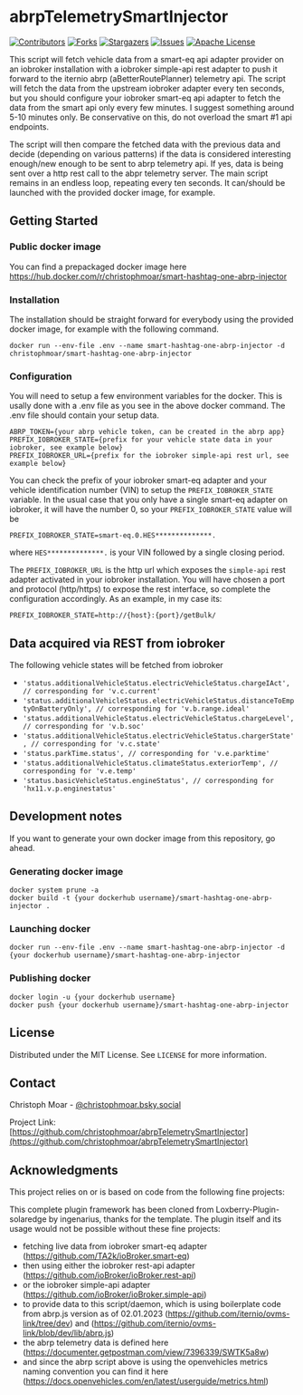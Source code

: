 # abrpTelemetrySmartInjector

<!-- PROJECT SHIELDS -->
[![Contributors][contributors-shield]][contributors-url]
[![Forks][forks-shield]][forks-url]
[![Stargazers][stars-shield]][stars-url]
[![Issues][issues-shield]][issues-url]
[![Apache License][license-shield]][license-url]

This script will fetch vehicle data from a smart-eq api adapter provider on an iobroker installation with a iobroker simple-api rest adapter to push it forward to the iternio abrp (aBetterRoutePlanner) telemetry api. 
The script will fetch the data from the upstream iobroker adapter every ten seconds, but you should configure your iobroker smart-eq api adapter to fetch the data from the smart api only every few minutes. 
I suggest something around 5-10 minutes only. Be conservative on this, do not overload the smart #1 api endpoints.

The script will then compare the fetched data with the previous data and decide (depending on various patterns) if the data is considered interesting enough/new enough to be sent to abrp telemetry api.
If yes, data is being sent over a http rest call to the abpr telemetry server.
The main script remains in an endless loop, repeating every ten seconds. It can/should be launched with the provided docker image, for example.

<!-- GETTING STARTED -->
## Getting Started

### Public docker image
You can find a prepackaged docker image here
https://hub.docker.com/r/christophmoar/smart-hashtag-one-abrp-injector

### Installation
The installation should be straight forward for everybody using the provided docker image, for example with the following command.
```
docker run --env-file .env --name smart-hashtag-one-abrp-injector -d christophmoar/smart-hashtag-one-abrp-injector
```

### Configuration 
You will need to setup a few environment variables for the docker. This is usally done with a .env file as you see in the above docker command.
The .env file should contain your setup data. 

```
ABRP_TOKEN={your abrp vehicle token, can be created in the abrp app}
PREFIX_IOBROKER_STATE={prefix for your vehicle state data in your iobroker, see example below}
PREFIX_IOBROKER_URL={prefix for the iobroker simple-api rest url, see example below}
```

You can check the prefix of your iobroker smart-eq adapter and your vehicle identification number (VIN) to setup the `PREFIX_IOBROKER_STATE` variable.
In the usual case that you only have a single smart-eq adapter on iobroker, it will have the number 0, so your `PREFIX_IOBROKER_STATE` value will be
```
PREFIX_IOBROKER_STATE=smart-eq.0.HES**************.
```
where `HES**************.` is your VIN followed by a single closing period.

The `PREFIX_IOBROKER_URL` is the http url which exposes the `simple-api` rest adapter activated in your iobroker installation.
You will have chosen a port and protocol (http/https) to expose the rest interface, so complete the configuration accordingly.
As an example, in my case its:
```
PREFIX_IOBROKER_STATE=http://{host}:{port}/getBulk/
```


## Data acquired via REST from iobroker
The following vehicle states will be fetched from iobroker

* `'status.additionalVehicleStatus.electricVehicleStatus.chargeIAct', // corresponding for 'v.c.current'`
* `'status.additionalVehicleStatus.electricVehicleStatus.distanceToEmptyOnBatteryOnly', // corresponding for 'v.b.range.ideal'`
* `'status.additionalVehicleStatus.electricVehicleStatus.chargeLevel', // corresponding for 'v.b.soc'`
* `'status.additionalVehicleStatus.electricVehicleStatus.chargerState', // corresponding for 'v.c.state'`
* `'status.parkTime.status', // corresponding for 'v.e.parktime'`
* `'status.additionalVehicleStatus.climateStatus.exteriorTemp', // corresponding for 'v.e.temp'`
* `'status.basicVehicleStatus.engineStatus', // corresponding for 'hx11.v.p.enginestatus'`


<!-- development notes -->
## Development notes
If you want to generate your own docker image from this repository, go ahead.

### Generating docker image

```
docker system prune -a 
docker build -t {your dockerhub username}/smart-hashtag-one-abrp-injector .
```

### Launching docker

```
docker run --env-file .env --name smart-hashtag-one-abrp-injector -d {your dockerhub username}/smart-hashtag-one-abrp-injector
```

### Publishing docker

```
docker login -u {your dockerhub username} 
docker push {your dockerhub username}/smart-hashtag-one-abrp-injector
```

<!-- LICENSE -->
## License

Distributed under the MIT License. See `LICENSE` for more information.

<!-- CONTACT -->
## Contact

Christoph Moar -  [@christophmoar.bsky.social](https://bsky.app/profile/christophmoar.bsky.social)

Project Link: [https://github.com/christophmoar/abrpTelemetrySmartInjector](https://github.com/christophmoar/abrpTelemetrySmartInjector)

<!-- ACKNOWLEDGMENTS -->
## Acknowledgments

This project relies on or is based on code from the following fine projects: 

This complete plugin framework has been cloned from Loxberry-Plugin-solaredge by ingenarius, thanks for the template.
The plugin itself and its usage would not be possible without these fine projects:

* fetching live data from iobroker smart-eq adapter (https://github.com/TA2k/ioBroker.smart-eq)
* then using either the iobroker rest-api adapter (https://github.com/ioBroker/ioBroker.rest-api)
* or the iobroker simple-api adapter (https://github.com/ioBroker/ioBroker.simple-api)
* to provide data to this script/daemon, which is using boilerplate code from abrp.js version as of 02.01.2023 (https://github.com/iternio/ovms-link/tree/dev) and (https://github.com/iternio/ovms-link/blob/dev/lib/abrp.js)
* the abrp telemetry data is defined here (https://documenter.getpostman.com/view/7396339/SWTK5a8w)
* and since the abrp script above is using the openvehicles metrics naming convention you can find it here (https://docs.openvehicles.com/en/latest/userguide/metrics.html)

<!-- MARKDOWN LINKS & IMAGES -->
[contributors-shield]: https://img.shields.io/github/contributors/christophmoar/abrpTelemetrySmartInjector.svg?style=for-the-badge
[contributors-url]: https://github.com/christophmoar/abrpTelemetrySmartInjector/graphs/contributors
[forks-shield]: https://img.shields.io/github/forks/christophmoar/abrpTelemetrySmartInjector.svg?style=for-the-badge
[forks-url]: https://github.com/christophmoar/abrpTelemetrySmartInjector/network/members
[stars-shield]: https://img.shields.io/github/stars/christophmoar/abrpTelemetrySmartInjector.svg?style=for-the-badge
[stars-url]: https://github.com/christophmoar/abrpTelemetrySmartInjector/stargazers
[issues-shield]: https://img.shields.io/github/issues/christophmoar/abrpTelemetrySmartInjector.svg?style=for-the-badge
[issues-url]: https://github.com/christophmoar/abrpTelemetrySmartInjector/issues
[license-shield]: https://img.shields.io/github/license/christophmoar/abrpTelemetrySmartInjector.svg?style=for-the-badge
[license-url]: https://github.com/christophmoar/abrpTelemetrySmartInjector/blob/main/LICENSE


